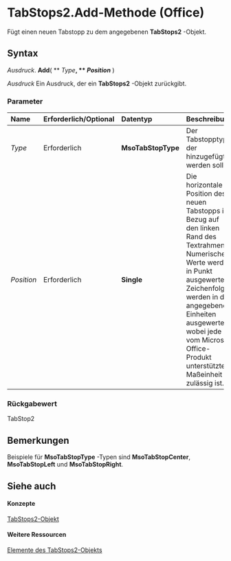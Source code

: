 
# TabStops2.Add-Methode (Office)

Fügt einen neuen Tabstopp zu dem angegebenen  **TabStops2** -Objekt.


## Syntax

 _Ausdruck_. **Add**( ** _Type_**, ** _Position_** )

 _Ausdruck_ Ein Ausdruck, der ein **TabStops2** -Objekt zurückgibt.


### Parameter



|**Name**|**Erforderlich/Optional**|**Datentyp**|**Beschreibung**|
|:-----|:-----|:-----|:-----|
| _Type_|Erforderlich|**MsoTabStopType**|Der Tabstopptyp, der hinzugefügt werden soll.|
| _Position_|Erforderlich|**Single**|Die horizontale Position des neuen Tabstopps in Bezug auf den linken Rand des Textrahmens. Numerische Werte werden in Punkt ausgewertet; Zeichenfolgen werden in den angegebenen Einheiten ausgewertet, wobei jede vom Microsoft Office-Produkt unterstützte Maßeinheit zulässig ist.|

### Rückgabewert

TabStop2


## Bemerkungen

Beispiele für  **MsoTabStopType** -Typen sind **MsoTabStopCenter**, **MsoTabStopLeft** und **MsoTabStopRight**.


## Siehe auch


#### Konzepte


[TabStops2-Objekt](1d1d8054-19eb-cd65-f37d-36e93e7fc347.md)
#### Weitere Ressourcen


[Elemente des TabStops2-Objekts](http://msdn.microsoft.com/library/90c91c91-96eb-91d1-90f8-f41d2a6d2dd7%28Office.15%29.aspx)
